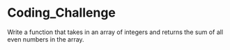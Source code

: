 # Coding_Challenge
Write a function that takes in an array of integers and returns the sum of all even numbers in the array.
